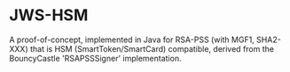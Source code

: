 # JWS-HSM
A proof-of-concept, implemented in Java for RSA-PSS (with MGF1, SHA2-XXX) that is HSM (SmartToken/SmartCard) compatible, derived from the BouncyCastle 'RSAPSSSigner' implementation.

